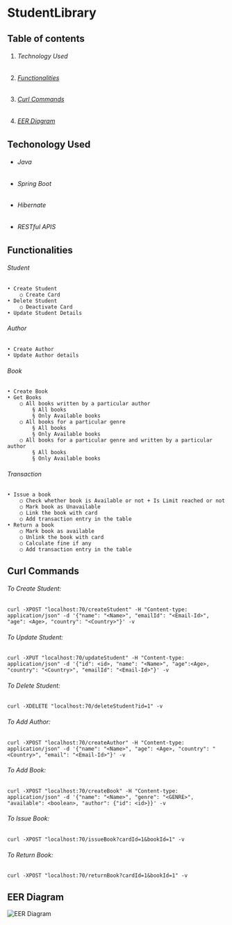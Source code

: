 # StudentLibrary

## Table of contents

1. ###### Technology Used

2. ###### [Functionalities](https://github.com/Mohit-S23/StudentLibrary/blob/master/README.md#functionalities-1)

3. ###### [Curl Commands](https://github.com/Mohit-S23/StudentLibrary/blob/master/README.md#curl-commands-1)

4. ###### [EER Diagram](https://github.com/Mohit-S23/StudentLibrary/blob/master/README.md#eer-diagram-1)

## Techonology Used

- ###### Java

- ###### Spring Boot

- ###### Hibernate

- ###### RESTful APIS


## Functionalities

###### Student

	• Create Student
		○ Create Card
	• Delete Student
		○ Deactivate Card
	• Update Student Details
		
		
###### Author

	• Create Author
	• Update Author details


###### Book

	• Create Book
	• Get Books
		○ All books written by a particular author
			§ All books
			§ Only Available books
		○ All books for a particular genre
			§ All books
			§ Only Available books
		○ All books for a particular genre and written by a particular author
			§ All books
			§ Only Available books

    
###### Transaction

	• Issue a book
		○ Check whether book is Available or not + Is Limit reached or not
		○ Mark book as Unavailable
		○ Link the book with card
		○ Add transaction entry in the table
	• Return a book
		○ Mark book as available
		○ Unlink the book with card
		○ Calculate fine if any
		○ Add transaction entry in the table




## Curl Commands

###### To Create Student:
	
	curl -XPOST "localhost:70/createStudent" -H "Content-type: application/json" -d '{"name": "<Name>", "emailId": "<Email-Id>", "age": <Age>, "country": "<Country>"}' -v


###### To Update Student:

	curl -XPUT "localhost:70/updateStudent" -H "Content-type: application/json" -d '{"id": <id>, "name": "<Name>", "age":<Age>, "country": "<Country>", "emailId": "<Email-Id>"}' -v


###### To Delete Student:

	curl -XDELETE "localhost:70/deleteStudent?id=1" -v


###### To Add Author:
	
	curl -XPOST "localhost:70/createAuthor" -H "Content-type: application/json" -d '{"name": "<Name>", "age": <Age>, "country": "<Country>", "email": "<Email-Id>"}' -v
	

###### To Add Book:

	curl -XPOST "localhost:70/createBook" -H "Content-type: application/json" -d '{"name": "<Name>", "genre": "<GENRE>", "available": <boolean>, "author": {"id": <id>}}' -v


###### To Issue Book:
	
	curl -XPOST "localhost:70/issueBook?cardId=1&bookId=1" -v
	
	
###### To Return Book:
	
	curl -XPOST "localhost:70/returnBook?cardId=1&bookId=1" -v
	
	
## EER Diagram
  
  ![EER Diagram](https://user-images.githubusercontent.com/47516842/108990331-b1920c80-76bc-11eb-9ad0-b56f093d01b7.png)

